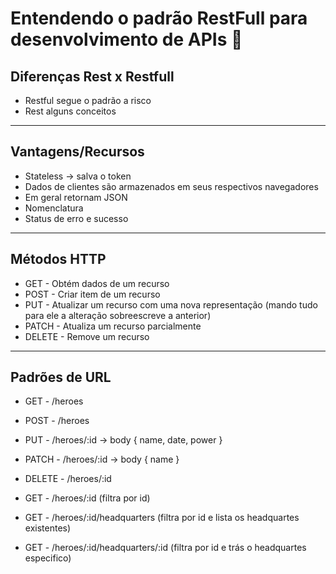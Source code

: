 # Entendendo o padrão RestFull para desenvolvimento de APIs 🤯


## Diferenças Rest x Restfull

- Restful segue o padrão a risco
- Rest alguns conceitos

****

## Vantagens/Recursos

- Stateless -> salva o token
- Dados de clientes são armazenados em seus respectivos navegadores
- Em geral retornam JSON
- Nomenclatura
- Status de erro e sucesso

****

## Métodos HTTP

- GET - Obtém dados de um recurso
- POST - Criar item de um recurso
- PUT - Atualizar um recurso com uma nova representação (mando tudo para ele a alteração sobreescreve a anterior)
- PATCH - Atualiza um recurso parcialmente
- DELETE - Remove um recurso

****

## Padrões de URL

- GET - /heroes
- POST - /heroes
- PUT - /heroes/:id -> body { name, date, power }
- PATCH - /heroes/:id -> body { name }
- DELETE - /heroes/:id

- GET - /heroes/:id (filtra por id)
- GET - /heroes/:id/headquarters (filtra por id e lista os headquartes existentes)
- GET - /heroes/:id/headquarters/:id (filtra por id e trás o headquartes especifico)